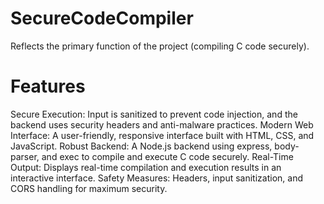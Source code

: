 # SecureCodeCompiler
Reflects the primary function of the project (compiling C code securely).

# Features
Secure Execution: Input is sanitized to prevent code injection, and the backend uses security headers and anti-malware practices.
Modern Web Interface: A user-friendly, responsive interface built with HTML, CSS, and JavaScript.
Robust Backend: A Node.js backend using express, body-parser, and exec to compile and execute C code securely.
Real-Time Output: Displays real-time compilation and execution results in an interactive interface.
Safety Measures: Headers, input sanitization, and CORS handling for maximum security.

